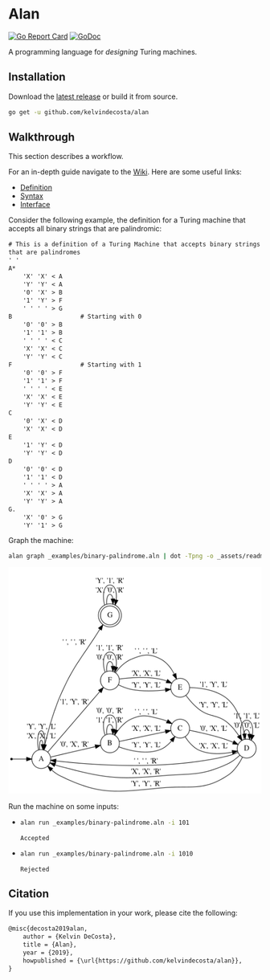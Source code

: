 # Alan

[![Go Report Card](https://goreportcard.com/badge/github.com/kelvindecosta/alan)](https://goreportcard.com/report/github.com/kelvindecosta/alan)
[![GoDoc](https://godoc.org/github.com/kelvindecosta/alan?status.svg)](https://godoc.org/github.com/kelvindecosta/alan)

A programming language for *designing* Turing machines.


## Installation

Download the [latest release](https://github.com/kelvindecosta/alan/releases/latest) or build it from source.

```bash
go get -u github.com/kelvindecosta/alan
```

## Walkthrough

This section describes a workflow.

For an in-depth guide navigate to the [Wiki](https://github.com/kelvindecosta/alan/wiki).
Here are some useful links:

*   [Definition](https://github.com/kelvindecosta/alan/wiki/Definition)
*   [Syntax](https://github.com/kelvindecosta/alan/wiki/Syntax)
*   [Interface](https://github.com/kelvindecosta/alan/wiki/Interface)

Consider the following example, the definition for a Turing machine that accepts all binary strings that are palindromic:

```
# This is a definition of a Turing Machine that accepts binary strings that are palindromes
' '
A*
    'X' 'X' < A
    'Y' 'Y' < A
    '0' 'X' > B
    '1' 'Y' > F
    ' ' ' ' > G
B                   # Starting with 0
    '0' '0' > B
    '1' '1' > B
    ' ' ' ' < C
    'X' 'X' < C
    'Y' 'Y' < C
F                   # Starting with 1
    '0' '0' > F
    '1' '1' > F
    ' ' ' ' < E
    'X' 'X' < E
    'Y' 'Y' < E
C
    '0' 'X' < D
    'X' 'X' < D
E
    '1' 'Y' < D
    'Y' 'Y' < D
D
    '0' '0' < D
    '1' '1' < D
    ' ' ' ' > A
    'X' 'X' > A
    'Y' 'Y' > A
G.
    'X' '0' > G
    'Y' '1' > G
```

Graph the machine:

```bash
alan graph _examples/binary-palindrome.aln | dot -Tpng -o _assets/readme/binary-palindrome.png
```

<p align="center"><img src="_assets/readme/binary-palindrome.png"></p>

Run the machine on some inputs:

*   ```bash
    alan run _examples/binary-palindrome.aln -i 101
    ```

    ```
    Accepted
    ```
*   ```bash
    alan run _examples/binary-palindrome.aln -i 1010
    ```

    ```
    Rejected
    ```

## Citation

If you use this implementation in your work, please cite the following:

```
@misc{decosta2019alan,
    author = {Kelvin DeCosta},
    title = {Alan},
    year = {2019},
    howpublished = {\url{https://github.com/kelvindecosta/alan}},
}
```
